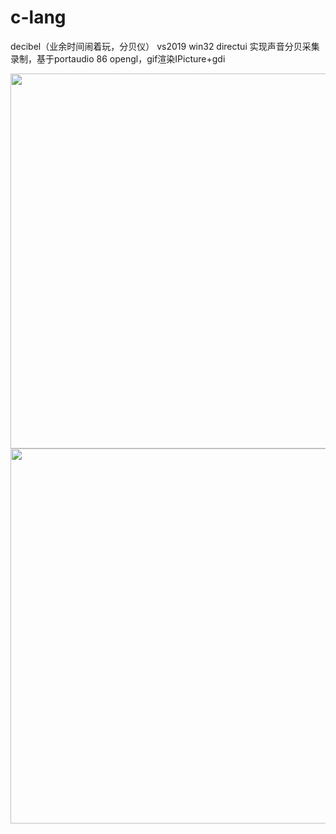 # c-lang

decibel（业余时间闹着玩，分贝仪） vs2019
win32 directui 实现声音分贝采集录制，基于portaudio 86 opengl，gif渲染IPicture+gdi

<img src="https://github.com/mengdj/c-lang/raw/master/decibel/img/s.gif" height="600px">
<img src="https://github.com/mengdj/c-lang/raw/master/decibel/decibel/res/tip.png" height="600px">


